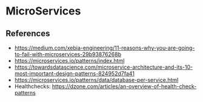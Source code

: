 # MicroServices


##  References
- https://medium.com/xebia-engineering/11-reasons-why-you-are-going-to-fail-with-microservices-29b93876268b
- https://microservices.io/patterns/index.html
- https://towardsdatascience.com/microservice-architecture-and-its-10-most-important-design-patterns-824952d7fa41
- https://microservices.io/patterns/data/database-per-service.html
- Healthchecks: https://dzone.com/articles/an-overview-of-health-check-patterns
